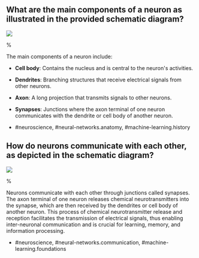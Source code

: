 ## What are the main components of a neuron as illustrated in the provided schematic diagram?

![](https://cdn.mathpix.com/cropped/2024_05_18_3d9cdec5c9bee0eb2fccg-1.jpg?height=481&width=886&top_left_y=233&top_left_x=739)
  
%
  
The main components of a neuron include:
- **Cell body**: Contains the nucleus and is central to the neuron's activities.
- **Dendrites**: Branching structures that receive electrical signals from other neurons.
- **Axon**: A long projection that transmits signals to other neurons.
- **Synapses**: Junctions where the axon terminal of one neuron communicates with the dendrite or cell body of another neuron.

- #neuroscience, #neural-networks.anatomy, #machine-learning.history

## How do neurons communicate with each other, as depicted in the schematic diagram?

![](https://cdn.mathpix.com/cropped/2024_05_18_3d9cdec5c9bee0eb2fccg-1.jpg?height=481&width=886&top_left_y=233&top_left_x=739)

%

Neurons communicate with each other through junctions called synapses. The axon terminal of one neuron releases chemical neurotransmitters into the synapse, which are then received by the dendrites or cell body of another neuron. This process of chemical neurotransmitter release and reception facilitates the transmission of electrical signals, thus enabling inter-neuronal communication and is crucial for learning, memory, and information processing.

- #neuroscience, #neural-networks.communication, #machine-learning.foundations